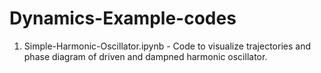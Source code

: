 # Dynamics-Example-codes

1) Simple-Harmonic-Oscillator.ipynb - Code to visualize trajectories and phase diagram of driven and dampned harmonic oscillator.
